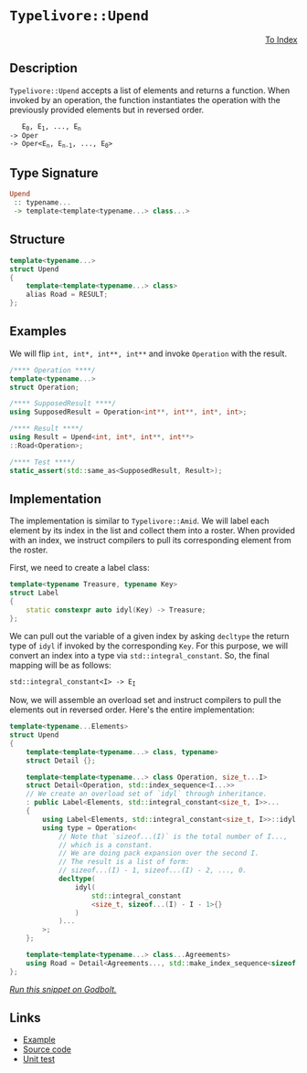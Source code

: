 <!-- Copyright 2024 Feng Mofan
SPDX-License-Identifier: Apache-2.0 -->

# `Typelivore::Upend`

<p style='text-align: right;'><a href="../../../facilities/metafunctions.md#typelivore-upend">To Index</a></p>

## Description

`Typelivore::Upend` accepts a list of elements and returns a function.
When invoked by an operation, the function instantiates the operation with the previously provided elements but in reversed order.

<pre><code>   E<sub>0</sub>, E<sub>1</sub>, ..., E<sub>n</sub>
-> Oper
-> Oper&lt;E<sub>n</sub>, E<sub>n-1</sub>, ..., E<sub>0</sub>&gt;</code></pre>

## Type Signature

```Haskell
Upend
 :: typename...
 -> template<template<typename...> class...>
```

## Structure

```C++
template<typename...>
struct Upend
{
    template<template<typename...> class>
    alias Road = RESULT;
};
```

## Examples

We will flip `int, int*, int**, int**` and invoke `Operation` with the result.

```C++
/**** Operation ****/
template<typename...>
struct Operation;

/**** SupposedResult ****/
using SupposedResult = Operation<int**, int**, int*, int>;

/**** Result ****/
using Result = Upend<int, int*, int**, int**>
::Road<Operation>;

/**** Test ****/
static_assert(std::same_as<SupposedResult, Result>);
```

## Implementation

The implementation is similar to `Typelivore::Amid`.
We will label each element by its index in the list and collect them into a roster.
When provided with an index, we instruct compilers to pull its corresponding element from the roster.

First, we need to create a label class:

```C++
template<typename Treasure, typename Key>
struct Label
{ 
    static constexpr auto idyl(Key) -> Treasure;
};
```

We can pull out the variable of a given index by asking `decltype` the return type of `idyl` if invoked by the corresponding `Key`.
For this purpose, we will convert an index into a type via `std::integral_constant`.
So, the final mapping will be as follows:

<pre><code>std::integral_constant&lt;I&gt; -> E<sub>I</sub></code></pre>

Now, we will assemble an overload set and instruct compilers to pull the elements out in reversed order. Here's the entire implementation:

```C++
template<typename...Elements>
struct Upend
{
    template<template<typename...> class, typename>
    struct Detail {};

    template<template<typename...> class Operation, size_t...I>
    struct Detail<Operation, std::index_sequence<I...>>
    // We create an overload set of `idyl` through inheritance.
    : public Label<Elements, std::integral_constant<size_t, I>>...
    {
        using Label<Elements, std::integral_constant<size_t, I>>::idyl...;
        using type = Operation<
            // Note that `sizeof...(I)` is the total number of I...,
            // which is a constant.
            // We are doing pack expansion over the second I.
            // The result is a list of form:
            // sizeof...(I) - 1, sizeof...(I) - 2, ..., 0. 
            decltype(
                idyl(
                    std::integral_constant
                    <size_t, sizeof...(I) - I - 1>{}
                )
            )...
        >;
    };

    template<template<typename...> class...Agreements>
    using Road = Detail<Agreements..., std::make_index_sequence<sizeof...(Elements)>>::type;
};
```

[*Run this snippet on Godbolt.*](https://godbolt.org/#z:OYLghAFBqd5QCxAYwPYBMCmBRdBLAF1QCcAaPECAMzwBtMA7AQwFtMQByARg9KtQYEAysib0QXACx8BBAKoBnTAAUAHpwAMvAFYTStJg1DIApACYAQuYukl9ZATwDKjdAGFUtAK4sGIAKwAzKSuADJ4DJgAcj4ARpjEIABsABykAA6oCoRODB7evgHBmdmOAuGRMSzxiam2mPZlDEIETMQE%2BT5%2BQfWNuS1tBBXRcQnJaQqt7Z2FPZODw1U14wCUtqhexMjsHAD0AFSHR8cnp/u7JhoAggdHANQAIpjprozIeJgKd8cX17dnAJOvyulxBZkCEWQ3iwdxMgTcXkctEIAE84dhQeYIQwoV4YXC3MhJugsFR0Zi/sc7qEmPFaN8jsCCJgWOkDMyCQQUS9mGw7gAVYiYJgKTaYUh3Lk81iYO4AaUwaMCGOuk2IXgc1NpDUxAHYLLDrndjXd5o5kHc0AxJphVOliHcmIjUHc8OgUbQIAqUSs7gBadECoUisVwqzXEy6h5hik3QHxoGg/77O4ASVZ9DYgiYTQZh2ByYTgOBoOZGZzmE53MYMoAdPXsJnGAQFOTVQR1Zq5Dz0Hrw1cTZKWWyK5zh%2BzK/CpTW2PXa4GoSKFBLp7zJyqBya1RqCI9MK06LD9ZHo4F%2B6DB2WRxyp%2BPR1Pq2u5wuDAovgB5F7EHO5CXZABemAAPoEHOqZtpuxrbpqTwHrQBKfgkP4CH%2BBDoCAIARFgqhAUoACOXhvJObips%2ByoQYOuy7HcADqsrIMGzKOgwdyoAAbgktCoEw6CmvurFULCSQaG6HomMJkoIMQGzAAgroMAgCSEIY2zzkaJogHc6ReLEyIWjSdIEo2LLNsuppoRhETMsA360EBVrzIIBIAcBBASuB5HKs%2B6nGpG/aDoOXjZEYWqGfCxlZi2qHoZhgiYDZYj2QIjkEM5eCASB7nksqlnurQZH%2BQFxpBREwCStWsKBA8dyId%2BTQEheRUBVRdxRKgTEEAgOZCRoLmoFQc4QKmKziRorpfJ1spEK09IMKMDr9Wmc6kI1TUmi1ADuCB4Mgcl4F8TCWslrSCGpkFrXcLV0Y6Qp3OgqClVpTDIAA1nctrpIY2QCKxHEOpNfFWrxpGrRdLX8opdxCqKtC7vtjp3MikwCXc/DECwICg2tLV9QN9ZDb6fp3Fwf7pZg/WDcN/p3GYErLXcGi1oa51rVgULThAWMXcaomelz3ODsSllxQldkOSdqU%2BQLRVpRlbmmmTFP41TROptTXDkseUb8xdI1S2tKzeSzJrZYVvna2esaXneN5uFeE5VtKs71i%2BS5zlcNmYCZgituRUslSFABK3G8XC1WwUwdAEh7Qrey29NCyALBMC9wFYbauGYARRGy%2BTeO1hAEWmSNnnYBh04xhGFvnpSRY/EmVLYKorBsrK9e13X%2BaxlikLQrKBJWts6QthBDf3LVyEse3Vz2/eduPnWLt%2B1c0G7hP9WWxGHcpkIXjpCUmDoIHnxeLDebnKCAdlbv%2B9ZIfx8w7uYc1V%2Bk8ElZhwSh/%2Bxf4IP/yalTyNc4z3AfqfXc08r53DAWfZ%2B3ZXDv0EL/Ag/9v7IMOBBDCwceIIVfhvDEm8QTbwFJ8CBjJQRmh2kBJcCQCAQETgoGU1DfZuBvgfI%2BJ9YYShgYA7AJcLAcDWLQTg/heB%2BA4FoUgqBOBuGsNYU0Gwtj93BDwUgBBNCCLWC9AIkhawaBSGYMwABOIxXB/D6JSFwXUuppDCI4JIXgGMuAaA0KQcRkjpEcF4AoEArj1ESMEaQOAsAYCIBABsAg2k3IUAgGgVkdAEhRBlJwVQKQkh%2BiSJIO4wBkAWikLWMwvBD6EBIG6PQ/BBAiDEOwKQMhBCKBUOoAJpBdAkw2t%2BdInAeBCJEWIjRUjODvkRFElGqT0mZOybk4muizB3AgB4eJ9AHRYi4CsXg/itBrAgEgOJ6QElkBibs/ZIBgBSFpjQWGCQfEQFiP02IEQ2goi6bwe5zBiAonfLEbQmAHDPNIHEyK74GC0Cec0rAsQvDADcGIWgPjuC8CwMnIw4gwV4CFA4PAHE4WSNtD8xEOxVFWQaP05EsRvzvI8FgfpHY8AY3haQP6sQ75PCRcAZERgNFrCoAYYACgABqHwNqIXEaoipwhRDiFqWKhpah%2BmtP0IYYwcjLD6DwLEHxkA1ioGHrkOFfpiRh1MJYawZgPF/WIG6T48A1h2B%2BU0FwDB3CeC6HoMIEQRjVDGCTEoOQBAzD8N6rIvqGCLHmnoW1GKBADGmM6woJMI1NGjUMd1SwvW2CmB0WNAb00LBTWG1Z6xNjbAkD0jgoi3H9M8XcMZGSsk5LyTMuZuASnLJUWstRnK1iKR4mMCAWiQCSECLWIxgQbEaEkGYSQwkND%2BCSEY/QnAHGkAxoELgtYkhcFSEYyxSR/CSDMSOpIFbmmeO8b4jtAStmhO2eE4ZiJyCUCOUspJbBOBtBYGxXUfpDqLhClwIxtY104vwEQC16ESZiqqZK6Q0qlCyuaboWm7SmCdPhaW8t7jeCeKGZExEoy0m1stAYP9AGgNzIWXspZsJwRmHbRswJN6n0JAfbE1Aiyxi/tOaY1xFzmTEGubc5przHl/OE%2B8z53zfn0oBc2IFIL%2BngshdC2gsK/mIsVSiyR%2BB0WOCxf03FyB8V/KJXYyRpLyUokpTsSRNK6WqMZcylkGnSqcr4Dy/lgrhV/MgxKmpMHZAyqaZIxDCqOVGqsCq0lGq%2B1SJ1clTg%2Bq0KGuVRYU1WHzWWuizahodrcgOqdQUbNbrKj5oyEGpo/q9A%2BqaKGz1iR405cjc0DNlWGt9CjRm2ryx40tazeGzrea6slsLUo4bdiMOVs4NWgjEzOPE1I3optIGSDUdXXRztpBu1YESDFuxS6V0AfHbqfwRjrGBAnVO/dx6PGcDPX41zwSwkRKiSxpjxAX07HfRMlgCg2IWjYv%2B2sE5JhFOW2B8psgoN%2BbqfIODQWdAgGCMh1D3SF1lr6SewZd7dyLVUN937/3AfA93PMtjlGEircCOty9QSdlk/2a9%2BnSyQB/f3kBAHRigLE6AnjmDdA%2BMCbuQ895onhcfK%2BXav5MnBBydBVpzAEKoUwrhao9TyLrMIrRblvTzSDNGfpSZklaqLNWepRauzvAHNKBZc5jlNPuVMF5QKzAQqeTech75iQ/n6lw7lYj0LSrjWRbVVl2LTQ4W7CFuFk1ZqEhgatZq3ouXnAQFcK1kIjqutpuq7kdPOfyiDe60nprSb08Jv6ANkrQ2euDDL5Xj13WbWKOLQW8bGObscGrfjv7dwOdA4rMjQuYPVurPWRtrbvbS37ZAMY2sgRAj%2BHMfulx8/dR1EwwMrxthz30ZWP2yQ/hh1WN1C4lIkhTFcAMWYI9djAjt6w7di9mzS2FOuw/rfu%2B1h/W%2Bn4SQQA%3D)

## Links

- [Example](../../../code/facilities/metafunctions/typelivore/upend/implementation.hpp)
- [Source code](../../../../conceptrodon/descend/typelivore/upend.hpp)
- [Unit test](../../../../tests/unit/metafunctions/typelivore/upend.test.hpp)
